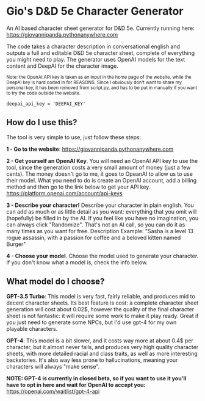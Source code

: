 # Gio's D&D 5e Character Generator

An AI based character sheet generator for D&D 5e.
Currently running here: https://giovannipanda.pythonanywhere.com

The code takes a character description in conversational english and outputs a full and editable D&D 5e character sheet, complete of everything you might need to play.
The generator uses OpenAI models for the text content and DeepAI for the character image.

<sub>Note: the OpenAI API key is taken as an input in the home page of the website, while the DeepAI key is hard coded in for REASONS. Since I obviously don't want to share my personal key, it has been removed from script.py, and has to be put in manually if you want to try the code outside the website.
```
deepai_api_key = 'DEEPAI_KEY'
```
</sub>

## How do I use this?

The tool is very simple to use, just follow these steps:

**1 - Go to the website**: https://giovannipanda.pythonanywhere.com

**2 - Get yourself an OpenAI Key**. You will need an OpenAI API key to use the tool, since the generation costs a very small amount of money (just a few cents). The money doesn't go to me, it goes to OpeanAI to allow us to use their model.
What you need to do is create an OpenAI account, add a billing method and then go to the link below to get your API key.
https://platform.openai.com/account/api-keys

**3 - Describe your character!** Describe your character in plain english. You can add as much or as little detail as you want: everything that you omit will (hopefully) be filled in by the AI.
If you feel like you have no imagination, you can always click "Randomize". That's not an AI call, so you can do it as many times as you want for free.
Description Example: "Sasha is a level 13 rogue assassin, with a passion for coffee and a beloved kitten named Burger"

**4 - Choose your model**. Choose the model used to generate your character. If you don't know what a model is, check the info below.

## What model do I choose?

**GPT-3.5 Turbo**: This model is very fast, fairly reliable, and produces mid to decent character sheets. Its best feature is cost: a complete character sheet generation will cost about 0.02$, however the quality of the final character sheet is not fantastic: it will require some work to make it play ready. Great if you just need to generate some NPCs, but I'd use gpt-4 for my own playable characters.

**GPT-4**: This model is a bit slower, and it costs way more at about 0.4$ per character, but it almost never fails, and produces very high quality character sheets, with more detailed racial and class traits, as well as more interesting backstories. It's also way less prone to hallucinations, meaning your characters will always "make sense".

**NOTE: GPT-4 is currently in closed beta, so if you want to use it you'll have to opt in here and wait for OpenAI to accept you:**
https://openai.com/waitlist/gpt-4-api
